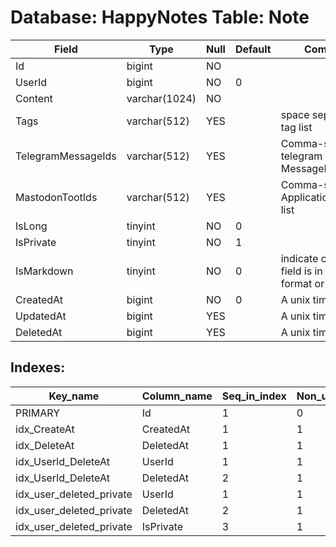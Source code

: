 # Database: HappyNotes Table: Note

 Field              | Type          | Null | Default | Comment
--------------------|---------------|------|---------|-----------------------------------------------------
 Id                 | bigint        | NO   |         |
 UserId             | bigint        | NO   | 0       |
 Content            | varchar(1024) | NO   |         |
 Tags               | varchar(512)  | YES  |         | space separated tag list
 TelegramMessageIds | varchar(512)  | YES  |         | Comma-separated telegram MessageId list
 MastodonTootIds    | varchar(512)  | YES  |         | Comma-separated ApplicationId:TootId list
 IsLong             | tinyint       | NO   | 0       |
 IsPrivate          | tinyint       | NO   | 1       |
 IsMarkdown         | tinyint       | NO   | 0       | indicate content field is in markdown format or not
 CreatedAt          | bigint        | NO   | 0       | A unix timestamp
 UpdatedAt          | bigint        | YES  |         | A unix timestamp
 DeletedAt          | bigint        | YES  |         | A unix timestamp

## Indexes: 

 Key_name                 | Column_name | Seq_in_index | Non_unique | Index_type | Visible
--------------------------|-------------|--------------|------------|------------|---------
 PRIMARY                  | Id          |            1 |          0 | BTREE      | YES
 idx_CreateAt             | CreatedAt   |            1 |          1 | BTREE      | YES
 idx_DeleteAt             | DeletedAt   |            1 |          1 | BTREE      | YES
 idx_UserId_DeleteAt      | UserId      |            1 |          1 | BTREE      | YES
 idx_UserId_DeleteAt      | DeletedAt   |            2 |          1 | BTREE      | YES
 idx_user_deleted_private | UserId      |            1 |          1 | BTREE      | YES
 idx_user_deleted_private | DeletedAt   |            2 |          1 | BTREE      | YES
 idx_user_deleted_private | IsPrivate   |            3 |          1 | BTREE      | YES
